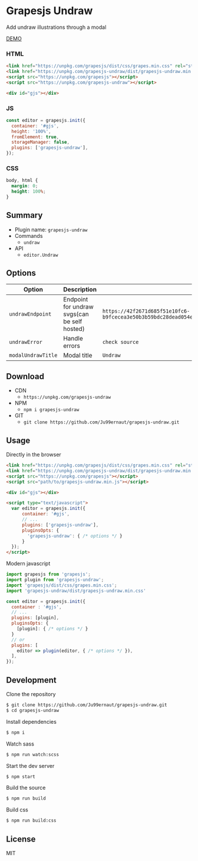 # Grapesjs Undraw

Add undraw illustrations through a modal

[DEMO](#)

### HTML
```html
<link href="https://unpkg.com/grapesjs/dist/css/grapes.min.css" rel="stylesheet">
<link href="https://unpkg.com/grapesjs-undraw/dist/grapesjs-undraw.min.css" rel="stylesheet">
<script src="https://unpkg.com/grapesjs"></script>
<script src="https://unpkg.com/grapesjs-undraw"></script>

<div id="gjs"></div>
```

### JS
```js
const editor = grapesjs.init({
  container: '#gjs',
  height: '100%',
  fromElement: true,
  storageManager: false,
  plugins: ['grapesjs-undraw'],
});
```

### CSS
```css
body, html {
  margin: 0;
  height: 100%;
}
```


## Summary

* Plugin name: `grapesjs-undraw`
* Commands
    * `undraw`
* API
    * `editor.Undraw`



## Options

| Option | Description | Default |
|-|-|-
| `undrawEndpoint` | Endpoint for undraw svgs(can be self hosted) | `https://42f2671d685f51e10fc6-b9fcecea3e50b3b59bdc28dead054ebc.ssl.cf5.rackcdn.com/illustrations/` |
| `undrawError` | Handle errors | `check source` |
| `modalUndrawTitle` | Modal title | `Undraw` |

## Download

* CDN
  * `https://unpkg.com/grapesjs-undraw`
* NPM
  * `npm i grapesjs-undraw`
* GIT
  * `git clone https://github.com/Ju99ernaut/grapesjs-undraw.git`



## Usage

Directly in the browser
```html
<link href="https://unpkg.com/grapesjs/dist/css/grapes.min.css" rel="stylesheet"/>
<link href="https://unpkg.com/grapesjs-undraw/dist/grapesjs-undraw.min.css" rel="stylesheet">
<script src="https://unpkg.com/grapesjs"></script>
<script src="path/to/grapesjs-undraw.min.js"></script>

<div id="gjs"></div>

<script type="text/javascript">
  var editor = grapesjs.init({
      container: '#gjs',
      // ...
      plugins: ['grapesjs-undraw'],
      pluginsOpts: {
        'grapesjs-undraw': { /* options */ }
      }
  });
</script>
```

Modern javascript
```js
import grapesjs from 'grapesjs';
import plugin from 'grapesjs-undraw';
import 'grapesjs/dist/css/grapes.min.css';
import 'grapesjs-undraw/dist/grapesjs-undraw.min.css'

const editor = grapesjs.init({
  container : '#gjs',
  // ...
  plugins: [plugin],
  pluginsOpts: {
    [plugin]: { /* options */ }
  }
  // or
  plugins: [
    editor => plugin(editor, { /* options */ }),
  ],
});
```



## Development

Clone the repository

```sh
$ git clone https://github.com/Ju99ernaut/grapesjs-undraw.git
$ cd grapesjs-undraw
```

Install dependencies

```sh
$ npm i
```

Watch sass

```sh
$ npm run watch:scss
```

Start the dev server

```sh
$ npm start
```

Build the source

```sh
$ npm run build
```

Build css

```sh
$ npm run build:css
```

## License

MIT

